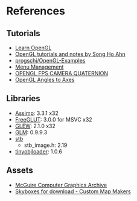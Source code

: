 # References

## Tutorials

* [Learn OpenGL](https://learnopengl.com/)
* [OpenGL tutorials and notes by Song Ho Ahn](http://www.songho.ca/opengl/index.html)
* [progschj/OpenGL-Examples](https://github.com/progschj/OpenGL-Examples)
* [Menu Management](http://openglut.sourceforge.net/group__menus.html)
* [OPENGL FPS CAMERA QUATERNION](http://in2gpu.com/2016/03/14/opengl-fps-camera-quaternion/)
* [OpenGL Angles to Axes](http://www.songho.ca/opengl/gl_anglestoaxes.html)

## Libraries

* [Assimp](https://github.com/assimp/assimp): 3.3.1 x32
* [FreeGLUT](http://freeglut.sourceforge.net/index.php#download): 3.0.0 for MSVC x32
* [GLEW](http://glew.sourceforge.net/): 2.1.0 x32
* [GLM](https://glm.g-truc.net/0.9.9/index.html): 0.9.9.3
* [stb](https://github.com/nothings/stb)
    - stb_image.h: 2.19
* [tinyobjloader](https://github.com/syoyo/tinyobjloader): 1.0.6

## Assets

* [McGuire Computer Graphics Archive](https://casual-effects.com/data/)
* [Skyboxes for download - Custom Map Makers](http://www.custommapmakers.org/skyboxes.php)

